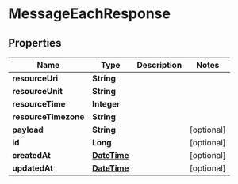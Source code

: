 
# MessageEachResponse

## Properties
Name | Type | Description | Notes
------------ | ------------- | ------------- | -------------
**resourceUri** | **String** |  | 
**resourceUnit** | **String** |  | 
**resourceTime** | **Integer** |  | 
**resourceTimezone** | **String** |  | 
**payload** | **String** |  |  [optional]
**id** | **Long** |  |  [optional]
**createdAt** | [**DateTime**](DateTime.md) |  |  [optional]
**updatedAt** | [**DateTime**](DateTime.md) |  |  [optional]



